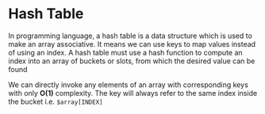 # Hash Table

In programming language, a hash table is a data structure which is used to make an array associative. It means we can use keys to map values instead of using an index. A hash table must use a hash function to compute an index into an array of buckets or slots, from which the desired value can be found

We can directly invoke any elements of an array with corresponding keys with only **O(1)** complexity. The key will always refer to the same index inside the bucket i.e. `$array[INDEX]`